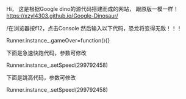 Hi，
这是根据Google dino的源代码搭建而成的网站，
跟原版一模一样！
https://xzyl4303.github.io/Google-Dinosaur/

/在浏览器按f12，点击Console
然后输入以下代码，恐龙将变得无敌！！！

Runner.instance_.gameOver=function(){}
 
下面是急速快跑代码，参数可修改

Runner.instance_.setSpeed(299792458)
 
下面是跳高代码，参数可修改

Runner.instance_.setSpeed(299792458)
 
